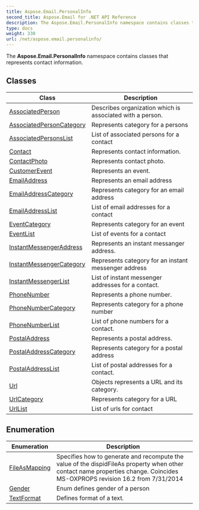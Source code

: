 ```yaml
---
title: Aspose.Email.PersonalInfo
second_title: Aspose.Email for .NET API Reference
description: The Aspose.Email.PersonalInfo namespace contains classes that represents contact information
type: docs
weight: 330
url: /net/aspose.email.personalinfo/
---
```

The **Aspose.Email.PersonalInfo** namespace contains classes that represents contact information.

## Classes

| Class | Description |
| --- | --- |
| [AssociatedPerson](./associatedperson/) | Describes organization which is associated with a person. |
| [AssociatedPersonCategory](./associatedpersoncategory/) | Represents category for a persons |
| [AssociatedPersonsList](./associatedpersonslist/) | List of associated persons for a contact |
| [Contact](./contact/) | Represents contact information. |
| [ContactPhoto](./contactphoto/) | Represents contact photo. |
| [CustomerEvent](./customerevent/) | Represents an event. |
| [EmailAddress](./emailaddress/) | Represents an email address |
| [EmailAddressCategory](./emailaddresscategory/) | Represents category for an email address |
| [EmailAddressList](./emailaddresslist/) | List of email addresses for a contact |
| [EventCategory](./eventcategory/) | Represents category for an event |
| [EventList](./eventlist/) | List of events for a contact |
| [InstantMessengerAddress](./instantmessengeraddress/) | Represents an instant messanger address. |
| [InstantMessengerCategory](./instantmessengercategory/) | Represents category for an instant messenger address |
| [InstantMessengerList](./instantmessengerlist/) | List of instant messenger addresses for a contact. |
| [PhoneNumber](./phonenumber/) | Represents a phone number. |
| [PhoneNumberCategory](./phonenumbercategory/) | Represents category for a phone number |
| [PhoneNumberList](./phonenumberlist/) | List of phone numbers for a contact. |
| [PostalAddress](./postaladdress/) | Represents a postal address. |
| [PostalAddressCategory](./postaladdresscategory/) | Represents category for a postal address |
| [PostalAddressList](./postaladdresslist/) | List of postal addresses for a contact. |
| [Url](./url/) | Objects represents a URL and its category. |
| [UrlCategory](./urlcategory/) | Represents category for a URL |
| [UrlList](./urllist/) | List of urls for contact |
## Enumeration

| Enumeration | Description |
| --- | --- |
| [FileAsMapping](./fileasmapping/) | Specifies how to generate and recompute the value of the dispidFileAs property when other contact name properties change. Coincides MS-OXPROPS revision 16.2 from 7/31/2014 |
| [Gender](./gender/) | Enum defines gender of a person |
| [TextFormat](./textformat/) | Defines format of a text. |


